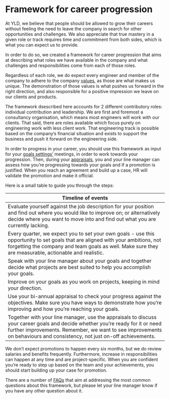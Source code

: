 # Framework for career progression

At YLD, we believe that people should be allowed to grow their careers without
feeling the need to leave the company in search for other opportunities and
challenges. We also appreciate that true mastery in a given role or track
requires time and commitment from both sides, which is what you can expect us to
provide.

In order to do so, we created a framework for career progression that aims at
describing what roles we have available in the company and what challenges and
responsibilities come from each of those roles.

Regardless of each role, we do expect every engineer and member of the company
to adhere to the company [values][1], as those
are what makes us unique. The demonstration of those values is what pushes us
forward in the right direction, and also responsible for a positive impression
we leave on our clients and products.

The framework dsescribed here accounts for 2 different contributory roles:
individual contribution and leadership. We are first and foremost a consultancy
organisation, which means most engineers will work with our clients. That said,
there are roles available which focus purely on engineering work with less
client work. That engineering track is possible based on the company’s financial
situation and exists to support the business and push it forward on the
engineering side.

In order to progress in your career, you should use this framework as input for
your [goals settings’][2] meetings, in order to work towards your progression.
Then, during your [appraisals][3], you and your line manager can assess how
you’re progressing towards your goals and if a promotion is justified. When you
reach an agreement and build up a case, HR will validate the promotion and make
it official.

Here is a small table to guide you through the steps:

| Timeline of events |
| ------- |
| Evaluate yourself against the job description for your position and find out where you would like to improve on; or alternatively decide where you want to move into and find out what you are currently lacking. |
| Every quarter, we expect you to set your own goals - use this opportunity to set goals that are aligned with your ambitions, not forgetting the company and team goals as well. Make sure they are measurable, actionable and realistic. |
| Speak with your line manager about your goals and together decide what projects are best suited to help you accomplish your goals. |
| Improve on your goals as you work on projects, keeping in mind your direction.|
| Use your bi-annual appraisal to check your progress against the objectives.  Make sure you have ways to demonstrate how you’re improving and how you’re reaching your goals. |
| Together with your line manager, use the appraisals to discuss your career goals and decide whether you’re ready for it or need further improvements.  Remember, we want to see improvements on behaviours and consistency, not just on-off achievements. |

We don’t expect promotions to happen every six months, but we do review salaries
and benefits frequently. Furthermore, increase in responsibilities can happen at
any time and are project-specific. When you are confident you’re ready to step
up based on the team and your achievements, you should start building up your
case for promotion.

There are a number of [FAQs][4] that aim at addressing the most common questions
about this framework, but please let your line manager know if you have any
other question about it.

[1]: https://yld.readme.io/docs/values
[2]: https://docs.google.com/document/d/13vMBEz6sudqBxTljZ-TqeL5rJhy5MrVUGZWIhtTZZBY/edit#heading=h.qj3344y8dr6y
[3]: https://docs.google.com/document/d/1vXGODHM7hqHdukWXI4FiO6_3NtHzZNwRN37kgnHU5GY/edit#
[4]: FAQ.md
